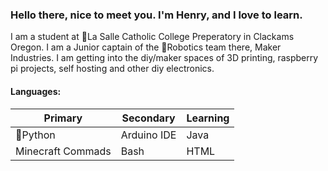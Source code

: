 
### Hello there, nice to meet you. I'm Henry, and I love to learn.

I am a student at 🏫La Salle Catholic College Preperatory in Clackams Oregon. I am a Junior captain of the 🤖Robotics team there, Maker Industries. 
I am getting into the diy/maker spaces of 3D printing, raspberry pi projects, self hosting and other diy electronics.

#### Languages:
|Primary|Secondary|Learning|
|---|---|---|
|🐍Python  | Arduino IDE| Java|
|Minecraft Commads  | Bash | HTML|


<!--
**Hcech64/Hcech64** is a ✨ _special_ ✨ repository because its `README.md` (this file) appears on your GitHub profile.

Here are some ideas to get you started:

- 🔭 I’m currently working on ...
- 🌱 I’m currently learning ...
- 👯 I’m looking to collaborate on ...
- 🤔 I’m looking for help with ...
- 💬 Ask me about ...
- 📫 How to reach me: ...
- 😄 Pronouns: ...
- ⚡ Fun fact: ...
-->
